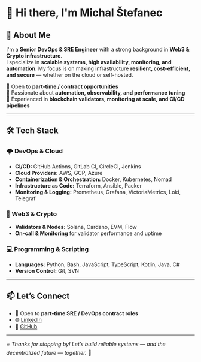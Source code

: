# 👋 Hi there, I'm Michal Štefanec  

## 🚀 About Me  
I'm a **Senior DevOps & SRE Engineer** with a strong background in **Web3 & Crypto infrastructure**.  
I specialize in **scalable systems, high availability, monitoring, and automation**. My focus is on making infrastructure **resilient, cost-efficient, and secure** — whether on the cloud or self-hosted.  

🔹 Open to **part-time / contract opportunities**  
🔹 Passionate about **automation, observability, and performance tuning**  
🔹 Experienced in **blockchain validators, monitoring at scale, and CI/CD pipelines**  

---

## 🛠️ Tech Stack  

### 🌩️ DevOps & Cloud  
- **CI/CD:** GitHub Actions, GitLab CI, CircleCI, Jenkins  
- **Cloud Providers:** AWS, GCP, Azure  
- **Containerization & Orchestration:** Docker, Kubernetes, Nomad  
- **Infrastructure as Code:** Terraform, Ansible, Packer  
- **Monitoring & Logging:** Prometheus, Grafana, VictoriaMetrics, Loki, Telegraf  

### 🔗 Web3 & Crypto  
- **Validators & Nodes:** Solana, Cardano, EVM, Flow  
- **On-call & Monitoring** for validator performance and uptime  

### 💻 Programming & Scripting  
- **Languages:** Python, Bash, JavaScript, TypeScript, Kotlin, Java, C#
- **Version Control:** Git, SVN

---

## 📫 Let’s Connect  
- 💼 Open to **part-time SRE / DevOps contract roles**  
- 🌐 [LinkedIn](https://www.linkedin.com/in/michalstefanec)  
- 🐙 [GitHub](https://github.com/YOURUSERNAME)  

---

⭐️ *Thanks for stopping by! Let’s build reliable systems — and the decentralized future — together.* 🚀
